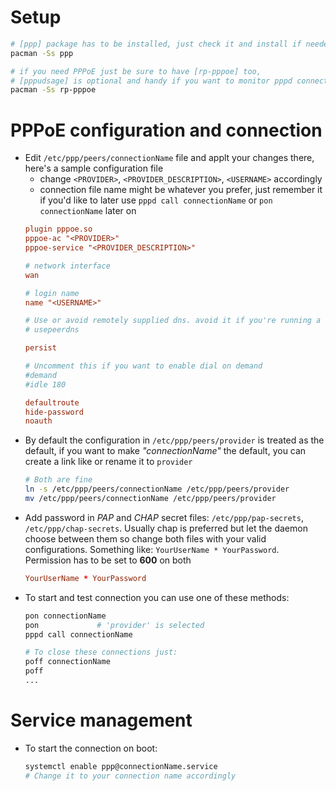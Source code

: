 # Setup
```sh
# [ppp] package has to be installed, just check it and install if needed
pacman -Ss ppp

# if you need PPPoE just be sure to have [rp-pppoe] too,
# [pppudsage] is optional and handy if you want to monitor pppd connections
pacman -Ss rp-pppoe
```


# PPPoE configuration and connection
- Edit `/etc/ppp/peers/connectionName` file and applt your changes there, here's
    a sample configuration file
    - change `<PROVIDER>`, `<PROVIDER_DESCRIPTION>`, `<USERNAME>` accordingly
    - connection file name might be whatever you prefer, just remember it if you'd like
    to later use `pppd call connectionName` or `pon connectionName` later on
    ```conf
    plugin pppoe.so
    pppoe-ac "<PROVIDER>"
    pppoe-service "<PROVIDER_DESCRIPTION>"

    # network interface
    wan

    # login name
    name "<USERNAME>"

    # Use or avoid remotely supplied dns. avoid it if you're running a local caching dns server
    # usepeerdns

    persist

    # Uncomment this if you want to enable dial on demand
    #demand
    #idle 180

    defaultroute
    hide-password
    noauth
    ```
- By default the configuration in `/etc/ppp/peers/provider` is treated as the default,
    if you want to make _"connectionName"_ the default, you can create a link like or rename it
    to `provider`
    ```sh
    # Both are fine
    ln -s /etc/ppp/peers/connectionName /etc/ppp/peers/provider
    mv /etc/ppp/peers/connectionName /etc/ppp/peers/provider
    ```
- Add password in _PAP_ and _CHAP_ secret files: `/etc/ppp/pap-secrets`, `/etc/ppp/chap-secrets`.
    Usually chap is preferred but let the daemon choose between them so change both files with
    your valid configurations. Something like: `YourUserName * YourPassword`. Permission has to
    be set to **600** on both
    ```conf
    YourUserName * YourPassword
    ```
- To start and test connection you can use one of these methods:
    ```sh
    pon connectionName
    pon             # 'provider' is selected
    pppd call connectionName

    # To close these connections just:
    poff connectionName
    poff
    ...
    ```

# Service management
- To start the connection on boot:
    ```sh
    systemctl enable ppp@connectionName.service
    # Change it to your connection name accordingly
    ```
